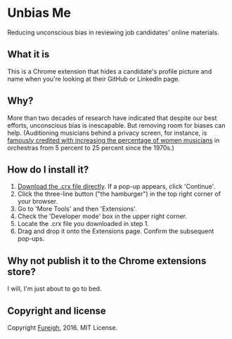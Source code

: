 # Unbias Me

Reducing unconscious bias in reviewing job candidates' online materials.

## What it is

This is a Chrome extension that hides a candidate's profile picture and name when you're looking at their GitHub or LinkedIn page.

## Why?

More than two decades of research have indicated that despite our best efforts, unconscious bias is inescapable. But removing room for biases can help. (Auditioning musicians behind a privacy screen, for instance, is [famously credited with increasing the percentage of women musicians](http://gender.stanford.edu/news/2013/leveling-playing-field) in orchestras from 5 percent to 25 percent since the 1970s.)

## How do I install it?

 1. [Download the .crx file directly](https://github.com/fureigh/unbias-me/blob/master/unbias-me.crx?raw=true). If a pop-up appears, click 'Continue'.
 2. Click the three-line button ("the hamburger") in the top right corner of your browser.
 3. Go to 'More Tools' and then 'Extensions'.
 4. Check the 'Developer mode' box in the upper right corner.
 5. Locate the .crx file you downloaded in step 1.
 6. Drag and drop it onto the Extensions page. Confirm the subsequent pop-ups.

## Why not publish it to the Chrome extensions store?

I will, I'm just about to go to bed.

## Copyright and license

Copyright [Fureigh](https://www.github.com/fureigh), 2016. MIT License.
